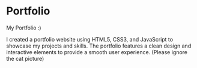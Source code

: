 # Portfolio
My Portfolio :)

I created a portfolio website using HTML5, CSS3, and JavaScript to showcase my projects and skills. The portfolio features a clean design and interactive elements to provide a smooth user experience.
(Please ignore the cat picture)
